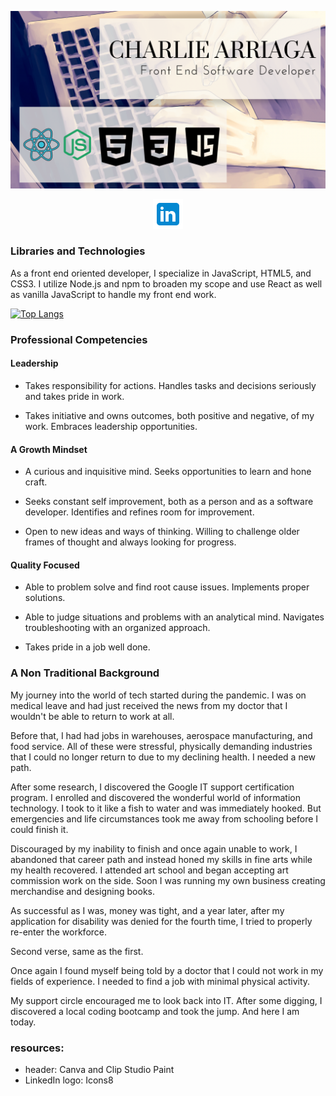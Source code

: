 ![placeholder header](img/charliearriagaheader.png)

<p align="center"> 
    <a href="https://www.linkedin.com/in/charlie-arriaga/"><img src="img/icons8-linkedin-48.png"/></a>
</p>

### Libraries and Technologies

As a front end oriented developer, I specialize in JavaScript, HTML5, and CSS3. I utilize Node.js and npm to broaden my scope and use React as well as vanilla JavaScript to handle my front end work.

[![Top Langs](https://github-readme-stats.vercel.app/api/top-langs/?username=charriaga&Layout=compact)](https://github.com/charriaga/github-readme-stats)

### Professional Competencies

#### Leadership

- Takes responsibility for actions. Handles tasks and decisions seriously and takes pride in work.

- Takes initiative and owns outcomes, both positive and negative, of my work. Embraces leadership opportunities.

#### A Growth Mindset

- A curious and inquisitive mind. Seeks opportunities to learn and hone craft.

- Seeks constant self improvement, both as a person and as a software developer. Identifies and refines room for improvement.

- Open to new ideas and ways of thinking. Willing to challenge older frames of thought and always looking for progress.

#### Quality Focused

- Able to problem solve and find root cause issues. Implements proper solutions.

- Able to judge situations and problems with an analytical mind. Navigates troubleshooting with an organized approach.

- Takes pride in a job well done.

### A Non Traditional Background

My journey into the world of tech started during the pandemic. I was on medical leave and had just received the news from my doctor that I wouldn't be able to return to work at all.

Before that, I had had jobs in warehouses, aerospace manufacturing, and food service. All of these were stressful, physically demanding industries that I could no longer return to due to my declining health. I needed a new path.

After some research, I discovered the Google IT support certification program. I enrolled and discovered the wonderful world of information technology. I took to it like a fish to water and was immediately hooked. But emergencies and life circumstances took me away from schooling before I could finish it.

Discouraged by my inability to finish and once again unable to work, I abandoned that career path and instead honed my skills in fine arts while my health recovered. I attended art school and began accepting art commission work on the side. Soon I was running my own business creating merchandise and designing books.

As successful as I was, money was tight, and a year later, after my application for disability was denied for the fourth time, I tried to properly re-enter the workforce.

Second verse, same as the first.

Once again I found myself being told by a doctor that I could not work in my fields of experience. I needed to find a job with minimal physical activity.

My support circle encouraged me to look back into IT. After some digging, I discovered a local coding bootcamp and took the jump. And here I am today.

### resources:
- header: Canva and Clip Studio Paint
- LinkedIn logo: Icons8
